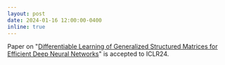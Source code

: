 ```yaml
---
layout: post
date: 2024-01-16 12:00:00-0400
inline: true
---
```


Paper on "[Differentiable Learning of Generalized Structured Matrices for Efficient Deep Neural Networks](https://arxiv.org/abs/2310.18882v1)" is accepted to ICLR24.
